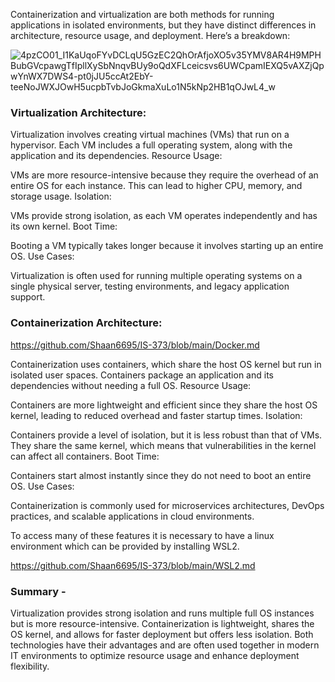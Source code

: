 Containerization and virtualization are both methods for running applications in isolated environments, but they have distinct differences in architecture, resource usage, and deployment. Here’s a breakdown:

![4pzCO01_I1KaUqoFYvDCLqU5GzEC2QhOrAfjoXO5v35YMV8AR4H9MPHBubGVcpawgTfIpllXySbNnqvBUy9oQdXFLceicsvs6UWCpamIEXQ5vAXZjQpwYnWX7DWS4-pt0jJU5ccAt2EbY-teeNoJWXJOwH5ucpbTvbJoGkmaXuLo1N5kNp2HB1qOJwL4_w](https://github.com/user-attachments/assets/2f5cb882-412a-436a-9bbf-cbf048dc15eb)


### Virtualization Architecture:

Virtualization involves creating virtual machines (VMs) that run on a hypervisor. Each VM includes a full operating system, along with the application and its dependencies.
Resource Usage:

VMs are more resource-intensive because they require the overhead of an entire OS for each instance. This can lead to higher CPU, memory, and storage usage.
Isolation:

VMs provide strong isolation, as each VM operates independently and has its own kernel.
Boot Time:

Booting a VM typically takes longer because it involves starting up an entire OS.
Use Cases:

Virtualization is often used for running multiple operating systems on a single physical server, testing environments, and legacy application support.

### Containerization Architecture:
https://github.com/Shaan6695/IS-373/blob/main/Docker.md

Containerization uses containers, which share the host OS kernel but run in isolated user spaces. Containers package an application and its dependencies without needing a full OS.
Resource Usage:

Containers are more lightweight and efficient since they share the host OS kernel, leading to reduced overhead and faster startup times.
Isolation:

Containers provide a level of isolation, but it is less robust than that of VMs. They share the same kernel, which means that vulnerabilities in the kernel can affect all containers.
Boot Time:

Containers start almost instantly since they do not need to boot an entire OS.
Use Cases:

Containerization is commonly used for microservices architectures, DevOps practices, and scalable applications in cloud environments.

To access many of these features it is necessary to have a linux environment which can be provided by installing WSL2.

https://github.com/Shaan6695/IS-373/blob/main/WSL2.md
### Summary - 
Virtualization provides strong isolation and runs multiple full OS instances but is more resource-intensive.
Containerization is lightweight, shares the OS kernel, and allows for faster deployment but offers less isolation.
Both technologies have their advantages and are often used together in modern IT environments to optimize resource usage and enhance deployment flexibility.
